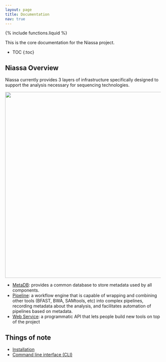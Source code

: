 ```yaml
---
layout: page
title: Documentation
nav: true
---
```

{% include functions.liquid %}

This is the core documentation for the Niassa project.

* TOC
{:toc}

## Niassa Overview

Niassa currently provides 3 layers of infrastructure specifically designed to support the analysis necessary for sequencing technologies.

<img width="600" src="{{ version_url }}/images/niassa_arch.png"/>

* [MetaDB]({{version_url}}/metadb): provides a common database to store metadata used by all components.
* [Pipeline]({{version_url}}/pipeline): a workflow engine that is capable of wrapping and combining other tools (BFAST, BWA, SAMtools, etc) into complex pipelines, recording metadata about the analysis, and facilitates automation of pipelines based on metadata.
* [Web Service]({{version_url}}/web-service): a programmatic API that lets people build new tools on top of the project


## Things of note

* [Installation]({{version_url}}/installation)
* [Command line interface (CLI)]({{version_url}}/CLI)
